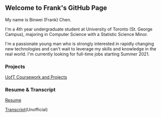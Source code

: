 ## Welcome to Frank's GitHub Page
My name is Binwei (Frank) Chen. 

I'm a 4th year undergraduate student at University of Toronto (St. George Campus), majoring in Computer Science with a Statistic Science Minor.

I'm a passionate young man who is strongly interested in rapidly changing new technologies and can't wait to leverage my skills and knowledge in the real world. I'm currently looking for full-time jobs starting Summer 2021.


### Projects
[UofT Coursework and Projects](https://github.com/frankcbw/projects)

### Resume & Transcript
[Resume](https://github.com/frankcbw/files/blob/master/resume.pdf)

[Transcript](https://github.com/frankcbw/files/blob/master/transcript.pdf)(Unofficial)
